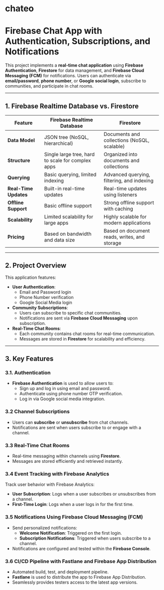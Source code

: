# chateo

# **Firebase Chat App with Authentication, Subscriptions, and Notifications**

This project implements a **real-time chat application** using **Firebase Authentication**, **Firestore** for data management, and **Firebase Cloud Messaging (FCM)** for notifications. Users can authenticate via **email/password**, **phone number**, or **Google social login**, subscribe to communities, and participate in chat rooms.

---

## **1. Firebase Realtime Database vs. Firestore**

| **Feature**                   | **Firebase Realtime Database**                    | **Firestore**                                  |
|-------------------------------|--------------------------------------------------|-----------------------------------------------|
| **Data Model**                | JSON tree (NoSQL, hierarchical)                  | Documents and collections (NoSQL, scalable)   |
| **Structure**                 | Single large tree, hard to scale for complex apps| Organized into documents and collections      |
| **Querying**                  | Basic querying, limited indexing                 | Advanced querying, filtering, and indexing    |
| **Real-Time Updates**         | Built-in real-time updates                       | Real-time updates using listeners             |
| **Offline Support**           | Basic offline support                            | Strong offline support with caching           |
| **Scalability**               | Limited scalability for large apps               | Highly scalable for modern applications       |
| **Pricing**                   | Based on bandwidth and data size                 | Based on document reads, writes, and storage  |

---

## **2. Project Overview**

This application features:

- **User Authentication**:
  - Email and Password login
  - Phone Number verification
  - Google Social Media login
- **Community Subscriptions**:
  - Users can subscribe to specific chat communities.
  - Notifications are sent via **Firebase Cloud Messaging** upon subscription.
- **Real-Time Chat Rooms**:
  - Each community contains chat rooms for real-time communication.
  - Messages are stored in **Firestore** for scalability and efficiency.

---

## **3. Key Features**

### **3.1. Authentication**
- **Firebase Authentication** is used to allow users to:
  - Sign up and log in using email and password.
  - Authenticate using phone number OTP verification.
  - Log in via Google social media integration.

### **3.2 Channel Subscriptions**
- Users can **subscribe** or **unsubscribe** from chat channels.
- Notifications are sent when users subscribe to or engage with a channel.

### **3.3 Real-Time Chat Rooms**
- Real-time messaging within channels using **Firestore**.
- Messages are stored efficiently and retrieved instantly.

### **3.4 Event Tracking with Firebase Analytics**
Track user behavior with Firebase Analytics:
- **User Subscription**: Logs when a user subscribes or unsubscribes from a channel.
- **First-Time Login**: Logs when a user logs in for the first time.

### **3.5 Notifications Using Firebase Cloud Messaging (FCM)**
- Send personalized notifications:
  - **Welcome Notification**: Triggered on the first login.
  - **Subscription Notifications**: Triggered when users subscribe to a channel.
- Notifications are configured and tested within the **Firebase Console**.

### **3.6 CI/CD Pipeline with Fastlane and Firebase App Distribution**
- Automated build, test, and deployment pipeline.
- **Fastlane** is used to distribute the app to Firebase App Distribution.
- Seamlessly provides testers access to the latest app versions.
